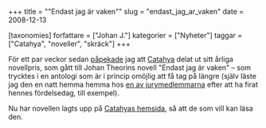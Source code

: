 +++
title = "\"Endast jag är vaken\""
slug = "endast_jag_ar_vaken"
date = 2008-12-13

[taxonomies]
forfattare = ["Johan J."]
kategorier = ["Nyheter"]
taggar = ["Catahya", "noveller", "skräck"]
+++

För ett par veckor sedan [påpekade](./blogg/catahyapriset_for_2007.md) jag att [Catahya](http://www.catahya.net) delat ut sitt årliga novellpris, som gått till Johan Theorins novell "Endast jag är vaken" – som trycktes i en antologi som är i princip omöjlig att få tag på längre (själv läste jag den en natt hemma hemma hos [en av jurymedlemmarna](http://www.vildvittra.se) efter att ha firat hennes fördelsedag, till exempel).

Nu har novellen lagts upp på [Catahyas hemsida](http://www.catahya.net/litteratur/endastjagarvaken.html), så att de som vill kan läsa den.
